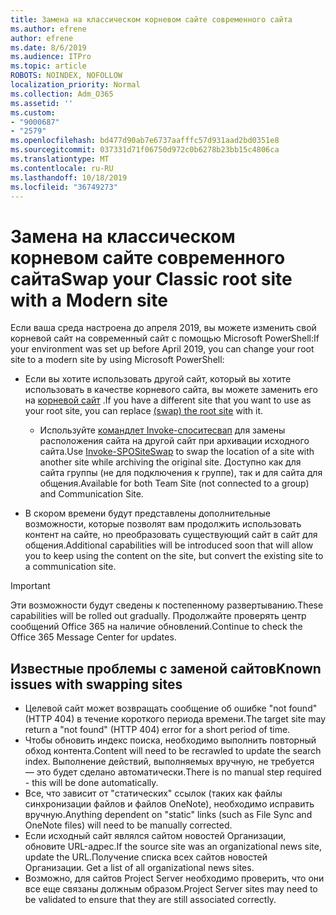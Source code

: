 ```yaml
---
title: Замена на классическом корневом сайте современного сайта
ms.author: efrene
author: efrene
ms.date: 8/6/2019
ms.audience: ITPro
ms.topic: article
ROBOTS: NOINDEX, NOFOLLOW
localization_priority: Normal
ms.collection: Adm_O365
ms.assetid: ''
ms.custom:
- "9000687"
- "2579"
ms.openlocfilehash: bd477d90ab7e6737aafffc57d931aad2bd0351e8
ms.sourcegitcommit: 037331d71f06750d972c0b6278b23bb15c4806ca
ms.translationtype: MT
ms.contentlocale: ru-RU
ms.lasthandoff: 10/18/2019
ms.locfileid: "36749273"
---
```

# <a name="swap-your-classic-root-site-with-a-modern-site"></a><span data-ttu-id="731a5-102">Замена на классическом корневом сайте современного сайта</span><span class="sxs-lookup"><span data-stu-id="731a5-102">Swap your Classic root site with a Modern site</span></span>

<span data-ttu-id="731a5-103">Если ваша среда настроена до апреля 2019, вы можете изменить свой корневой сайт на современный сайт с помощью Microsoft PowerShell:</span><span class="sxs-lookup"><span data-stu-id="731a5-103">If your environment was set up before April 2019, you can change your root site to a modern site by using Microsoft PowerShell:</span></span>

- <span data-ttu-id="731a5-104">Если вы хотите использовать другой сайт, который вы хотите использовать в качестве корневого сайта, вы можете заменить его на [корневой сайт](https://docs.microsoft.com/sharepoint/modern-root-site) .</span><span class="sxs-lookup"><span data-stu-id="731a5-104">If you have a different site that you want to use as your root site, you can replace [(swap) the root site](https://docs.microsoft.com/sharepoint/modern-root-site) with it.</span></span> 
    - <span data-ttu-id="731a5-105">Используйте [командлет Invoke-споситесвап](https://docs.microsoft.com/powershell/module/sharepoint-online/invoke-spositeswap?view=sharepoint-ps) для замены расположения сайта на другой сайт при архивации исходного сайта.</span><span class="sxs-lookup"><span data-stu-id="731a5-105">Use [Invoke-SPOSiteSwap](https://docs.microsoft.com/powershell/module/sharepoint-online/invoke-spositeswap?view=sharepoint-ps) to swap the location of a site with another site while archiving the original site.</span></span> <span data-ttu-id="731a5-106">Доступно как для сайта группы (не для подключения к группе), так и для сайта для общения.</span><span class="sxs-lookup"><span data-stu-id="731a5-106">Available for both Team Site (not connected to a group) and Communication Site.</span></span> 

- <span data-ttu-id="731a5-107">В скором времени будут представлены дополнительные возможности, которые позволят вам продолжить использовать контент на сайте, но преобразовать существующий сайт в сайт для общения.</span><span class="sxs-lookup"><span data-stu-id="731a5-107">Additional capabilities will be introduced soon that will allow you to keep using the content on the site, but convert the existing site to a communication site.</span></span> 
>[!Important]
><span data-ttu-id="731a5-108">Эти возможности будут сведены к постепенному развертыванию.</span><span class="sxs-lookup"><span data-stu-id="731a5-108">These capabilities will be rolled out gradually.</span></span> <span data-ttu-id="731a5-109">Продолжайте проверять центр сообщений Office 365 на наличие обновлений.</span><span class="sxs-lookup"><span data-stu-id="731a5-109">Continue to check the Office 365 Message Center for updates.</span></span> 

## <a name="known-issues-with-swapping-sites"></a><span data-ttu-id="731a5-110">Известные проблемы с заменой сайтов</span><span class="sxs-lookup"><span data-stu-id="731a5-110">Known issues with swapping sites</span></span>

- <span data-ttu-id="731a5-111">Целевой сайт может возвращать сообщение об ошибке "not found" (HTTP 404) в течение короткого периода времени.</span><span class="sxs-lookup"><span data-stu-id="731a5-111">The target site may return a "not found" (HTTP 404) error for a short period of time.</span></span>
- <span data-ttu-id="731a5-112">Чтобы обновить индекс поиска, необходимо выполнить повторный обход контента.</span><span class="sxs-lookup"><span data-stu-id="731a5-112">Content will need to be recrawled to update the search index.</span></span> <span data-ttu-id="731a5-113">Выполнение действий, выполняемых вручную, не требуется — это будет сделано автоматически.</span><span class="sxs-lookup"><span data-stu-id="731a5-113">There is no manual step required - this will be done automatically.</span></span>
- <span data-ttu-id="731a5-114">Все, что зависит от "статических" ссылок (таких как файлы синхронизации файлов и файлов OneNote), необходимо исправить вручную.</span><span class="sxs-lookup"><span data-stu-id="731a5-114">Anything dependent on "static" links (such as File Sync and OneNote files) will need to be manually corrected.</span></span>
- <span data-ttu-id="731a5-115">Если исходный сайт являлся сайтом новостей Организации, обновите URL-адрес.</span><span class="sxs-lookup"><span data-stu-id="731a5-115">If the source site was an organizational news site, update the URL.</span></span><span data-ttu-id="731a5-116">Получение списка всех сайтов новостей Организации.</span><span class="sxs-lookup"><span data-stu-id="731a5-116"> Get a list of all organizational news sites.</span></span>
- <span data-ttu-id="731a5-117">Возможно, для сайтов Project Server необходимо проверить, что они все еще связаны должным образом.</span><span class="sxs-lookup"><span data-stu-id="731a5-117">Project Server sites may need to be validated to ensure that they are still associated correctly.</span></span>





